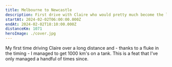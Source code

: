 ```yaml
---
title: Melbourne to Newcastle
description: First drive with Claire who would pretty much become the love of my driving life
startAt: 2024-02-02T06:00:00.000Z
endAt: 2024-02-02T18:10:00.000Z
distanceKm: 1071
heroImage: ./cover.jpg
---
```


My first time driving Claire over a long distance and - thanks to a fluke in the timing - I managed to get 1000 km's on
a tank. This is a feat that I've only managed a handful of times since.
